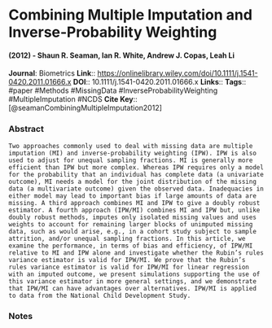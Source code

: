 # Combining Multiple Imputation and Inverse‐Probability Weighting
#### (2012) - Shaun R. Seaman, Ian R. White, Andrew J. Copas, Leah Li
**Journal**: Biometrics
**Link**:: https://onlinelibrary.wiley.com/doi/10.1111/j.1541-0420.2011.01666.x
**DOI**:: 10.1111/j.1541-0420.2011.01666.x
**Links**:: 
**Tags**:: #paper #Methods #MissingData #InverseProbabilityWeighting #MultipleImputation #NCDS 
**Cite Key**:: [@seamanCombiningMultipleImputation2012]

### Abstract

```
Two approaches commonly used to deal with missing data are multiple imputation (MI) and inverse-probability weighting (IPW). IPW is also used to adjust for unequal sampling fractions. MI is generally more efficient than IPW but more complex. Whereas IPW requires only a model for the probability that an individual has complete data (a univariate outcome), MI needs a model for the joint distribution of the missing data (a multivariate outcome) given the observed data. Inadequacies in either model may lead to important bias if large amounts of data are missing. A third approach combines MI and IPW to give a doubly robust estimator. A fourth approach (IPW/MI) combines MI and IPW but, unlike doubly robust methods, imputes only isolated missing values and uses weights to account for remaining larger blocks of unimputed missing data, such as would arise, e.g., in a cohort study subject to sample attrition, and/or unequal sampling fractions. In this article, we examine the performance, in terms of bias and efficiency, of IPW/MI relative to MI and IPW alone and investigate whether the Rubin’s rules variance estimator is valid for IPW/MI. We prove that the Rubin’s rules variance estimator is valid for IPW/MI for linear regression with an imputed outcome, we present simulations supporting the use of this variance estimator in more general settings, and we demonstrate that IPW/MI can have advantages over alternatives. IPW/MI is applied to data from the National Child Development Study.
```

### Notes

